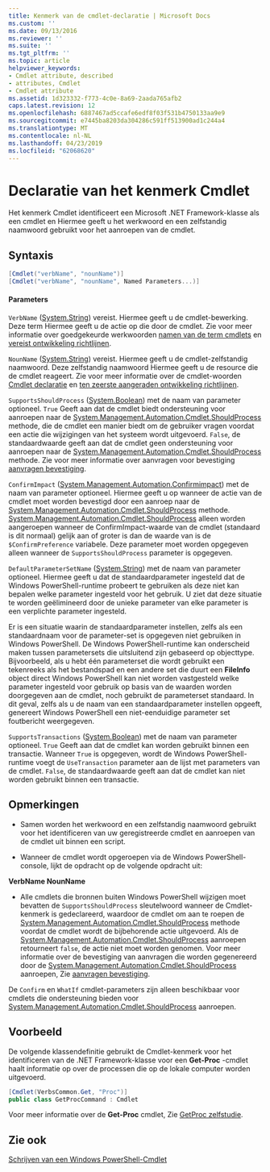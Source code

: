 ```yaml
---
title: Kenmerk van de cmdlet-declaratie | Microsoft Docs
ms.custom: ''
ms.date: 09/13/2016
ms.reviewer: ''
ms.suite: ''
ms.tgt_pltfrm: ''
ms.topic: article
helpviewer_keywords:
- Cmdlet attribute, described
- attributes, Cmdlet
- Cmdlet attribute
ms.assetid: 1d323332-f773-4c0e-8a69-2aada765afb2
caps.latest.revision: 12
ms.openlocfilehash: 6887467ad5ccafe6edf8f03f531b4750133aa9e9
ms.sourcegitcommit: e7445ba8203da304286c591ff513900ad1c244a4
ms.translationtype: MT
ms.contentlocale: nl-NL
ms.lasthandoff: 04/23/2019
ms.locfileid: "62068620"
---
```

# <a name="cmdlet-attribute-declaration"></a>Declaratie van het kenmerk Cmdlet

Het kenmerk Cmdlet identificeert een Microsoft .NET Framework-klasse als een cmdlet en Hiermee geeft u het werkwoord en een zelfstandig naamwoord gebruikt voor het aanroepen van de cmdlet.

## <a name="syntax"></a>Syntaxis

```csharp
[Cmdlet("verbName", "nounName")]
[Cmdlet("verbName", "nounName", Named Parameters...)]
```

#### <a name="parameters"></a>Parameters

`VerbName` ([System.String](/dotnet/api/System.String)) vereist. Hiermee geeft u de cmdlet-bewerking. Deze term Hiermee geeft u de actie op die door de cmdlet. Zie voor meer informatie over goedgekeurde werkwoorden [namen van de term cmdlets](./approved-verbs-for-windows-powershell-commands.md) en [vereist ontwikkeling richtlijnen](./required-development-guidelines.md).

`NounName` ([System.String](/dotnet/api/System.String)) vereist. Hiermee geeft u de cmdlet-zelfstandig naamwoord. Deze zelfstandig naamwoord Hiermee geeft u de resource die de cmdlet reageert. Zie voor meer informatie over de cmdlet-woorden [Cmdlet declaratie](./cmdlet-class-declaration.md) en [ten zeerste aangeraden ontwikkeling richtlijnen](./strongly-encouraged-development-guidelines.md).

`SupportsShouldProcess` ([System.Boolean](/dotnet/api/System.Boolean)) met de naam van parameter optioneel. `True` Geeft aan dat de cmdlet biedt ondersteuning voor aanroepen naar de [System.Management.Automation.Cmdlet.ShouldProcess](/dotnet/api/System.Management.Automation.Cmdlet.ShouldProcess) methode, die de cmdlet een manier biedt om de gebruiker vragen voordat een actie die wijzigingen van het systeem wordt uitgevoerd. `False`, de standaardwaarde geeft aan dat de cmdlet geen ondersteuning voor aanroepen naar de [System.Management.Automation.Cmdlet.ShouldProcess](/dotnet/api/System.Management.Automation.Cmdlet.ShouldProcess) methode. Zie voor meer informatie over aanvragen voor bevestiging [aanvragen bevestiging](./requesting-confirmation-from-cmdlets.md).

`ConfirmImpact` ([System.Management.Automation.Confirmimpact](/dotnet/api/System.Management.Automation.ConfirmImpact)) met de naam van parameter optioneel. Hiermee geeft u op wanneer de actie van de cmdlet moet worden bevestigd door een aanroep naar de [System.Management.Automation.Cmdlet.ShouldProcess](/dotnet/api/System.Management.Automation.Cmdlet.ShouldProcess) methode. [System.Management.Automation.Cmdlet.ShouldProcess](/dotnet/api/System.Management.Automation.Cmdlet.ShouldProcess) alleen worden aangeroepen wanneer de ConfirmImpact-waarde van de cmdlet (standaard is dit normaal) gelijk aan of groter is dan de waarde van is de `$ConfirmPreference` variabele. Deze parameter moet worden opgegeven alleen wanneer de `SupportsShouldProcess` parameter is opgegeven.

`DefaultParameterSetName` ([System.String](/dotnet/api/System.String)) met de naam van parameter optioneel. Hiermee geeft u dat de standaardparameter ingesteld dat de Windows PowerShell-runtime probeert te gebruiken als deze niet kan bepalen welke parameter ingesteld voor het gebruik. U ziet dat deze situatie te worden geëlimineerd door de unieke parameter van elke parameter is een verplichte parameter ingesteld.

Er is een situatie waarin de standaardparameter instellen, zelfs als een standaardnaam voor de parameter-set is opgegeven niet gebruiken in Windows PowerShell. De Windows PowerShell-runtime kan onderscheid maken tussen parametersets die uitsluitend zijn gebaseerd op objecttype. Bijvoorbeeld, als u hebt één parameterset die wordt gebruikt een tekenreeks als het bestandspad en een andere set die duurt een **FileInfo** object direct Windows PowerShell kan niet worden vastgesteld welke parameter ingesteld voor gebruik op basis van de waarden worden doorgegeven aan de cmdlet, noch gebruikt de parameterset standaard. In dit geval, zelfs als u de naam van een standaardparameter instellen opgeeft, genereert Windows PowerShell een niet-eenduidige parameter set foutbericht weergegeven.

`SupportsTransactions` ([System.Boolean](/dotnet/api/System.Boolean)) met de naam van parameter optioneel. `True` Geeft aan dat de cmdlet kan worden gebruikt binnen een transactie. Wanneer `True` is opgegeven, wordt de Windows PowerShell-runtime voegt de `UseTransaction` parameter aan de lijst met parameters van de cmdlet. `False`, de standaardwaarde geeft aan dat de cmdlet kan niet worden gebruikt binnen een transactie.

## <a name="remarks"></a>Opmerkingen

- Samen worden het werkwoord en een zelfstandig naamwoord gebruikt voor het identificeren van uw geregistreerde cmdlet en aanroepen van de cmdlet uit binnen een script.

- Wanneer de cmdlet wordt opgeroepen via de Windows PowerShell-console, lijkt de opdracht op de volgende opdracht uit:

**VerbName NounName**

- Alle cmdlets die bronnen buiten Windows PowerShell wijzigen moet bevatten de `SupportsShouldProcess` sleutelwoord wanneer de Cmdlet-kenmerk is gedeclareerd, waardoor de cmdlet om aan te roepen de [System.Management.Automation.Cmdlet.ShouldProcess](/dotnet/api/System.Management.Automation.Cmdlet.ShouldProcess) methode voordat de cmdlet wordt de bijbehorende actie uitgevoerd. Als de [System.Management.Automation.Cmdlet.ShouldProcess](/dotnet/api/System.Management.Automation.Cmdlet.ShouldProcess) aanroepen retourneert `false`, de actie niet moet worden genomen. Voor meer informatie over de bevestiging van aanvragen die worden gegenereerd door de [System.Management.Automation.Cmdlet.ShouldProcess](/dotnet/api/System.Management.Automation.Cmdlet.ShouldProcess) aanroepen, Zie [aanvragen bevestiging](./requesting-confirmation-from-cmdlets.md).

De `Confirm` en `WhatIf` cmdlet-parameters zijn alleen beschikbaar voor cmdlets die ondersteuning bieden voor [System.Management.Automation.Cmdlet.ShouldProcess](/dotnet/api/System.Management.Automation.Cmdlet.ShouldProcess) aanroepen.

## <a name="example"></a>Voorbeeld

De volgende klassendefinitie gebruikt de Cmdlet-kenmerk voor het identificeren van de .NET Framework-klasse voor een **Get-Proc** -cmdlet haalt informatie op over de processen die op de lokale computer worden uitgevoerd.

```csharp
[Cmdlet(VerbsCommon.Get, "Proc")]
public class GetProcCommand : Cmdlet
```

Voor meer informatie over de **Get-Proc** cmdlet, Zie [GetProc zelfstudie](./getproc-tutorial.md).

## <a name="see-also"></a>Zie ook

[Schrijven van een Windows PowerShell-Cmdlet](./writing-a-windows-powershell-cmdlet.md)
